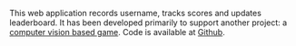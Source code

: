 This web application records username, tracks scores and updates leaderboard. It has been developed primarily to support another project: a <a href="https://github.com/BruteForce009/vision-game-tracker" class="abt-links">computer vision based game</a>. Code is available at <a href="https://github.com/BruteForce009/vision-game-tracker" class="abt-links">Github</a>.